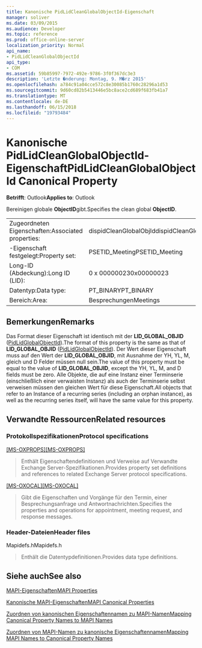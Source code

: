 ```yaml
---
title: Kanonische PidLidCleanGlobalObjectId-Eigenschaft
manager: soliver
ms.date: 03/09/2015
ms.audience: Developer
ms.topic: reference
ms.prod: office-online-server
localization_priority: Normal
api_name:
- PidLidCleanGlobalObjectId
api_type:
- COM
ms.assetid: 59b85997-7972-492e-9786-3f0f367dc3e3
description: 'Letzte �nderung: Montag, 9. M�rz 2015'
ms.openlocfilehash: a784c91a04cce572c8e30085b1760c28296a1d53
ms.sourcegitcommit: 9d60cd82b5413446e5bc8ace2cd689f683fb41a7
ms.translationtype: MT
ms.contentlocale: de-DE
ms.lasthandoff: 06/15/2018
ms.locfileid: "19793484"
---
```

# <a name="pidlidcleanglobalobjectid-canonical-property"></a><span data-ttu-id="52e29-103">Kanonische PidLidCleanGlobalObjectId-Eigenschaft</span><span class="sxs-lookup"><span data-stu-id="52e29-103">PidLidCleanGlobalObjectId Canonical Property</span></span>

  
  
<span data-ttu-id="52e29-104">**Betrifft**: Outlook</span><span class="sxs-lookup"><span data-stu-id="52e29-104">**Applies to**: Outlook</span></span> 
  
<span data-ttu-id="52e29-105">Bereinigen globale **ObjectID**gibt.</span><span class="sxs-lookup"><span data-stu-id="52e29-105">Specifies the clean global **ObjectID**.</span></span>
  
|||
|:-----|:-----|
|<span data-ttu-id="52e29-106">Zugeordneten Eigenschaften:</span><span class="sxs-lookup"><span data-stu-id="52e29-106">Associated properties:</span></span>  <br/> |<span data-ttu-id="52e29-107">dispidCleanGlobalObjId</span><span class="sxs-lookup"><span data-stu-id="52e29-107">dispidCleanGlobalObjId</span></span>  <br/> |
|<span data-ttu-id="52e29-108">-Eigenschaft festgelegt:</span><span class="sxs-lookup"><span data-stu-id="52e29-108">Property set:</span></span>  <br/> |<span data-ttu-id="52e29-109">PSETID_Meeting</span><span class="sxs-lookup"><span data-stu-id="52e29-109">PSETID_Meeting</span></span>  <br/> |
|<span data-ttu-id="52e29-110">Long-ID (Abdeckung):</span><span class="sxs-lookup"><span data-stu-id="52e29-110">Long ID (LID):</span></span>  <br/> |<span data-ttu-id="52e29-111">0 x 00000023</span><span class="sxs-lookup"><span data-stu-id="52e29-111">0x00000023</span></span>  <br/> |
|<span data-ttu-id="52e29-112">Datentyp:</span><span class="sxs-lookup"><span data-stu-id="52e29-112">Data type:</span></span>  <br/> |<span data-ttu-id="52e29-113">PT_BINARY</span><span class="sxs-lookup"><span data-stu-id="52e29-113">PT_BINARY</span></span>  <br/> |
|<span data-ttu-id="52e29-114">Bereich:</span><span class="sxs-lookup"><span data-stu-id="52e29-114">Area:</span></span>  <br/> |<span data-ttu-id="52e29-115">Besprechungen</span><span class="sxs-lookup"><span data-stu-id="52e29-115">Meetings</span></span>  <br/> |
   
## <a name="remarks"></a><span data-ttu-id="52e29-116">Bemerkungen</span><span class="sxs-lookup"><span data-stu-id="52e29-116">Remarks</span></span>

<span data-ttu-id="52e29-117">Das Format dieser Eigenschaft ist identisch mit der **LID_GLOBAL_OBJID** ([PidLidGlobalObjectId](pidlidglobalobjectid-canonical-property.md)).</span><span class="sxs-lookup"><span data-stu-id="52e29-117">The format of this property is the same as that of **LID_GLOBAL_OBJID** ([PidLidGlobalObjectId](pidlidglobalobjectid-canonical-property.md)).</span></span> <span data-ttu-id="52e29-118">Der Wert dieser Eigenschaft muss auf den Wert der **LID_GLOBAL_OBJID**, mit Ausnahme der YH, YL, M, gleich und D Felder müssen null sein.</span><span class="sxs-lookup"><span data-stu-id="52e29-118">The value of this property must be equal to the value of **LID_GLOBAL_OBJID**, except the YH, YL, M, and D fields must be zero.</span></span> <span data-ttu-id="52e29-119">Alle Objekte, die auf eine Instanz einer Terminserie (einschließlich einer verwaisten Instanz) als auch der Terminserie selbst verweisen müssen den gleichen Wert für diese Eigenschaft.</span><span class="sxs-lookup"><span data-stu-id="52e29-119">All objects that refer to an Instance of a recurring series (including an orphan instance), as well as the recurring series itself, will have the same value for this property.</span></span>
  
## <a name="related-resources"></a><span data-ttu-id="52e29-120">Verwandte Ressourcen</span><span class="sxs-lookup"><span data-stu-id="52e29-120">Related resources</span></span>

### <a name="protocol-specifications"></a><span data-ttu-id="52e29-121">Protokollspezifikationen</span><span class="sxs-lookup"><span data-stu-id="52e29-121">Protocol specifications</span></span>

<span data-ttu-id="52e29-122">[[MS-OXPROPS]](http://msdn.microsoft.com/library/f6ab1613-aefe-447d-a49c-18217230b148%28Office.15%29.aspx)</span><span class="sxs-lookup"><span data-stu-id="52e29-122">[[MS-OXPROPS]](http://msdn.microsoft.com/library/f6ab1613-aefe-447d-a49c-18217230b148%28Office.15%29.aspx)</span></span>
  
> <span data-ttu-id="52e29-123">Enthält Eigenschaftendefinitionen und Verweise auf Verwandte Exchange Server-Spezifikationen.</span><span class="sxs-lookup"><span data-stu-id="52e29-123">Provides property set definitions and references to related Exchange Server protocol specifications.</span></span>
    
<span data-ttu-id="52e29-124">[[MS-OXOCAL]](http://msdn.microsoft.com/library/09861fde-c8e4-4028-9346-e7c214cfdba1%28Office.15%29.aspx)</span><span class="sxs-lookup"><span data-stu-id="52e29-124">[[MS-OXOCAL]](http://msdn.microsoft.com/library/09861fde-c8e4-4028-9346-e7c214cfdba1%28Office.15%29.aspx)</span></span>
  
> <span data-ttu-id="52e29-125">Gibt die Eigenschaften und Vorgänge für den Termin, einer Besprechungsanfrage und Antwortnachrichten.</span><span class="sxs-lookup"><span data-stu-id="52e29-125">Specifies the properties and operations for appointment, meeting request, and response messages.</span></span>
    
### <a name="header-files"></a><span data-ttu-id="52e29-126">Header-Dateien</span><span class="sxs-lookup"><span data-stu-id="52e29-126">Header files</span></span>

<span data-ttu-id="52e29-127">Mapidefs.h</span><span class="sxs-lookup"><span data-stu-id="52e29-127">Mapidefs.h</span></span>
  
> <span data-ttu-id="52e29-128">Enthält die Datentypdefinitionen.</span><span class="sxs-lookup"><span data-stu-id="52e29-128">Provides data type definitions.</span></span>
    
## <a name="see-also"></a><span data-ttu-id="52e29-129">Siehe auch</span><span class="sxs-lookup"><span data-stu-id="52e29-129">See also</span></span>



[<span data-ttu-id="52e29-130">MAPI-Eigenschaften</span><span class="sxs-lookup"><span data-stu-id="52e29-130">MAPI Properties</span></span>](mapi-properties.md)
  
[<span data-ttu-id="52e29-131">Kanonische MAPI-Eigenschaften</span><span class="sxs-lookup"><span data-stu-id="52e29-131">MAPI Canonical Properties</span></span>](mapi-canonical-properties.md)
  
[<span data-ttu-id="52e29-132">Zuordnen von kanonischen Eigenschaftennamen zu MAPI-Namen</span><span class="sxs-lookup"><span data-stu-id="52e29-132">Mapping Canonical Property Names to MAPI Names</span></span>](mapping-canonical-property-names-to-mapi-names.md)
  
[<span data-ttu-id="52e29-133">Zuordnen von MAPI-Namen zu kanonische Eigenschaftennamen</span><span class="sxs-lookup"><span data-stu-id="52e29-133">Mapping MAPI Names to Canonical Property Names</span></span>](mapping-mapi-names-to-canonical-property-names.md)

